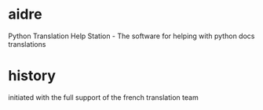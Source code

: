 # aidre
Python Translation Help Station - The software for helping with python docs translations

# history
initiated with the full support of the french translation team
